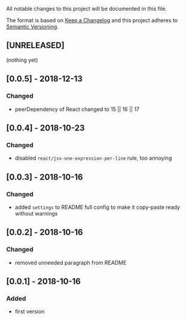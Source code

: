 All notable changes to this project will be documented in this file.

The format is based on [Keep a Changelog](http://keepachangelog.com/en/1.0.0/)
and this project adheres to [Semantic Versioning](http://semver.org/spec/v2.0.0.html).

## [UNRELEASED]
(nothing yet)

## [0.0.5] - 2018-12-13
### Changed
- peerDependency of React changed to 15 || 16 || 17

## [0.0.4] - 2018-10-23
### Changed
- disabled `react/jsx-one-expression-per-line` rule, too annoying

## [0.0.3] - 2018-10-16
### Changed
- added `settings` to README full config to make it copy-paste ready without warnings

## [0.0.2] - 2018-10-16
### Changed
- removed unneeded paragraph from README

## [0.0.1] - 2018-10-16
### Added
- first version
